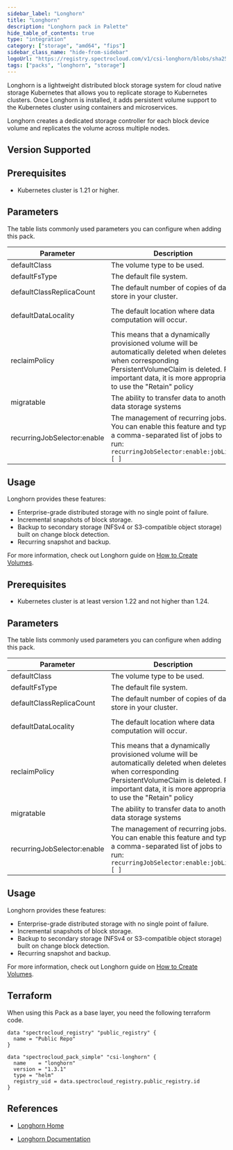```yaml
---
sidebar_label: "Longhorn"
title: "Longhorn"
description: "Longhorn pack in Palette"
hide_table_of_contents: true
type: "integration"
category: ["storage", "amd64", "fips"]
sidebar_class_name: "hide-from-sidebar"
logoUrl: "https://registry.spectrocloud.com/v1/csi-longhorn/blobs/sha256:8257bd6697941139cea8ace907e25b3859cb8de48f965a5b6011d518cad0a2db?type=image/png"
tags: ["packs", "longhorn", "storage"]
---
```


Longhorn is a lightweight distributed block storage system for cloud native storage Kubernetes that allows you to
replicate storage to Kubernetes clusters. Once Longhorn is installed, it adds persistent volume support to the
Kubernetes cluster using containers and microservices.

Longhorn creates a dedicated storage controller for each block device volume and replicates the volume across multiple
nodes.

## Version Supported

<Tabs queryString="versions">

<TabItem label="1.4.x" value="1.4.x">

## Prerequisites

- Kubernetes cluster is 1.21 or higher.

## Parameters

The table lists commonly used parameters you can configure when adding this pack.

| Parameter                   | Description                                                                                                                                                                                                            | Default                |
| --------------------------- | ---------------------------------------------------------------------------------------------------------------------------------------------------------------------------------------------------------------------- | ---------------------- |
| defaultClass                | The volume type to be used.                                                                                                                                                                                            | `true`                 |
| defaultFsType               | The default file system.                                                                                                                                                                                               | `ext4`                 |
| defaultClassReplicaCount    | The default number of copies of data store in your cluster.                                                                                                                                                            | `3`                    |
| defaultDataLocality         | The default location where data computation will occur.                                                                                                                                                                | `disabled` Best effort |
| reclaimPolicy               | This means that a dynamically provisioned volume will be automatically deleted when deletes when corresponding PersistentVolumeClaim is deleted. For important data, it is more appropriate to use the "Retain" policy | `Delete`               |
| migratable                  | The ability to transfer data to another data storage systems                                                                                                                                                           | `false`                |
| recurringJobSelector:enable | The management of recurring jobs. You can enable this feature and type a comma-separated list of jobs to run: `recurringJobSelector:enable:jobList [ ]`                                                                | `false`                |

## Usage

Longhorn provides these features:

- Enterprise-grade distributed storage with no single point of failure.
- Incremental snapshots of block storage.
- Backup to secondary storage (NFSv4 or S3-compatible object storage) built on change block detection.
- Recurring snapshot and backup.

For more information, check out Longhorn guide on
[How to Create Volumes](https://longhorn.io/docs/1.4.0/volumes-and-nodes/create-volumes/).

</TabItem>

<TabItem label="1.3.x" value="1.3.x">

## Prerequisites

- Kubernetes cluster is at least version 1.22 and not higher than 1.24.

## Parameters

The table lists commonly used parameters you can configure when adding this pack.

| Parameter                   | Description                                                                                                                                                                                                            | Default                |
| --------------------------- | ---------------------------------------------------------------------------------------------------------------------------------------------------------------------------------------------------------------------- | ---------------------- |
| defaultClass                | The volume type to be used.                                                                                                                                                                                            | `true`                 |
| defaultFsType               | The default file system.                                                                                                                                                                                               | `ext4`                 |
| defaultClassReplicaCount    | The default number of copies of data store in your cluster.                                                                                                                                                            | `3`                    |
| defaultDataLocality         | The default location where data computation will occur.                                                                                                                                                                | `disabled` Best effort |
| reclaimPolicy               | This means that a dynamically provisioned volume will be automatically deleted when deletes when corresponding PersistentVolumeClaim is deleted. For important data, it is more appropriate to use the "Retain" policy | `Delete`               |
| migratable                  | The ability to transfer data to another data storage systems                                                                                                                                                           | `false`                |
| recurringJobSelector:enable | The management of recurring jobs. You can enable this feature and type a comma-separated list of jobs to run: `recurringJobSelector:enable:jobList [ ]`                                                                | `false`                |

## Usage

Longhorn provides these features:

- Enterprise-grade distributed storage with no single point of failure.
- Incremental snapshots of block storage.
- Backup to secondary storage (NFSv4 or S3-compatible object storage) built on change block detection.
- Recurring snapshot and backup.

For more information, check out Longhorn guide on
[How to Create Volumes](https://longhorn.io/docs/1.4.0/volumes-and-nodes/create-volumes/).

</TabItem>
</Tabs>

## Terraform

When using this Pack as a base layer, you need the following terraform code.

```hcl
data "spectrocloud_registry" "public_registry" {
  name = "Public Repo"
}

data "spectrocloud_pack_simple" "csi-longhorn" {
  name    = "longhorn"
  version = "1.3.1"
  type = "helm"
  registry_uid = data.spectrocloud_registry.public_registry.id
}
```

## References

- [Longhorn Home](https://longhorn.io/)

- [Longhorn Documentation](https://longhorn.io/docs)
